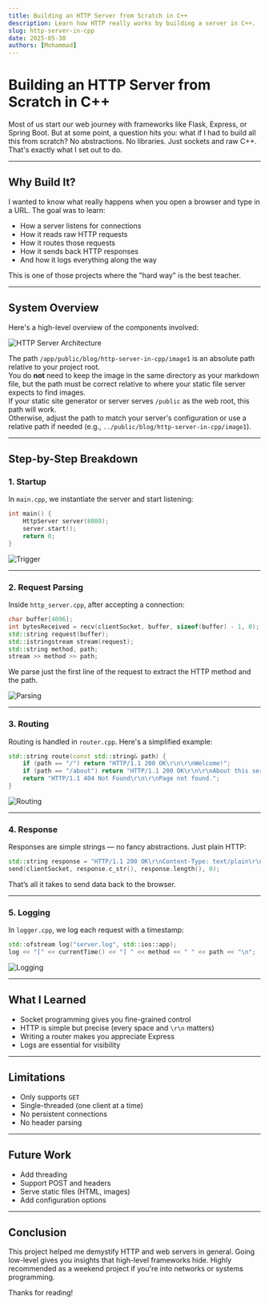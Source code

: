 ```yaml
---
title: Building an HTTP Server from Scratch in C++
description: Learn how HTTP really works by building a server in C++.
slug: http-server-in-cpp
date: 2025-05-30
authors: [Mohammad]
---
```



Building an HTTP Server from Scratch in C++
===========================================

Most of us start our web journey with frameworks like Flask, Express, or Spring Boot. But at some point, a question hits you: what if I had to build all this from scratch? No abstractions. No libraries. Just sockets and raw C++. That's exactly what I set out to do.

---

Why Build It?
-------------

I wanted to know what really happens when you open a browser and type in a URL. The goal was to learn:

- How a server listens for connections
- How it reads raw HTTP requests
- How it routes those requests
- How it sends back HTTP responses
- And how it logs everything along the way

This is one of those projects where the "hard way" is the best teacher.

---

System Overview
---------------

Here's a high-level overview of the components involved:


![HTTP Server Architecture](./image1.png)

The path `/app/public/blog/http-server-in-cpp/image1` is an absolute path relative to your project root.  
You do **not** need to keep the image in the same directory as your markdown file, but the path must be correct relative to where your static file server expects to find images.  
If your static site generator or server serves `/public` as the web root, this path will work.  
Otherwise, adjust the path to match your server's configuration or use a relative path if needed (e.g., `../public/blog/http-server-in-cpp/image1`).

---

Step-by-Step Breakdown
-----------------------

### 1. Startup

In `main.cpp`, we instantiate the server and start listening:

```cpp
int main() {
    HttpServer server(8080);
    server.start();
    return 0;
}
```

![Trigger](./image2.png)

---

### 2. Request Parsing

Inside `http_server.cpp`, after accepting a connection:

```cpp
char buffer[4096];
int bytesReceived = recv(clientSocket, buffer, sizeof(buffer) - 1, 0);
std::string request(buffer);
std::istringstream stream(request);
std::string method, path;
stream >> method >> path;
```

We parse just the first line of the request to extract the HTTP method and the path.

![Parsing](./image3.png)

---

### 3. Routing

Routing is handled in `router.cpp`. Here's a simplified example:

```cpp
std::string route(const std::string& path) {
    if (path == "/") return "HTTP/1.1 200 OK\r\n\r\nWelcome!";
    if (path == "/about") return "HTTP/1.1 200 OK\r\n\r\nAbout this server.";
    return "HTTP/1.1 404 Not Found\r\n\r\nPage not found.";
}
```

![Routing](./image4.png)

---

### 4. Response

Responses are simple strings — no fancy abstractions. Just plain HTTP:

```cpp
std::string response = "HTTP/1.1 200 OK\r\nContent-Type: text/plain\r\n\r\nHello from the server!";
send(clientSocket, response.c_str(), response.length(), 0);
```

That’s all it takes to send data back to the browser.

---

### 5. Logging

In `logger.cpp`, we log each request with a timestamp:

```cpp
std::ofstream log("server.log", std::ios::app);
log << "[" << currentTime() << "] " << method << " " << path << "\n";
```

![Logging](./image5.png)

---

What I Learned
--------------

- Socket programming gives you fine-grained control
- HTTP is simple but precise (every space and `\r\n` matters)
- Writing a router makes you appreciate Express
- Logs are essential for visibility

---

Limitations
-----------

- Only supports `GET`
- Single-threaded (one client at a time)
- No persistent connections
- No header parsing

---

Future Work
-----------

- Add threading
- Support POST and headers
- Serve static files (HTML, images)
- Add configuration options

---

Conclusion
----------

This project helped me demystify HTTP and web servers in general. Going low-level gives you insights that high-level frameworks hide. Highly recommended as a weekend project if you're into networks or systems programming.

Thanks for reading!